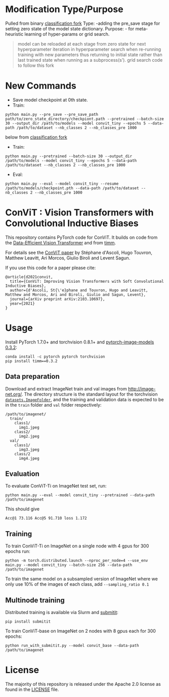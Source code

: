 
# Modification Type/Purpose

Pulled from binary [classification fork](https://github.com/mawady/convit.git)
Type: -adding the pre_save stage for setting zero state of the model state dictionary.
Purpose: - for meta-heuristic learning of hyper-params or grid search.
> model can be reloaded at each stage from zero state for next hyperparameter iteration in hyperparameter search when re-running training with new parameters thus returning to initial state rather than last trained state when running as a subprocess(s’).
> grid search code to follow this fork


# New Commands

- Save model checkpoint at 0th state.
- Train:  

```
python main.py --pre_save --pre_save_path path/to/zero_state_directory/checkpiont.path --pretrained --batch-size 30 --output_dir /path/to/models --model convit_tiny --epochs 5 --data-path /path/to/dataset --nb_classes 2 --nb_classes_pre 1000
```
 

below from [classification fork](https://github.com/mawady/convit.git)

- Train: 
```
python main.py --pretrained --batch-size 30 --output_dir /path/to/models --model convit_tiny --epochs 5 --data-path /path/to/dataset --nb_classes 2 --nb_classes_pre 1000
```

- Eval: 

``` 
python main.py --eval --model convit_tiny --resume /path/to/models/checkpoint.pth --data-path /path/to/dataset --nb_classes 2 --nb_classes_pre 1000
```

# ConViT : Vision Transformers with Convolutional Inductive Biases

This repository contains PyTorch code for ConViT. It builds on code from the [Data-Efficient Vision Transformer](https://github.com/facebookresearch/deit) and from [timm](https://github.com/rwightman/pytorch-image-models).

For details see the [ConViT paper](https://arxiv.org/abs/2103.10697) by Stéphane d'Ascoli, Hugo Touvron, Matthew Leavitt, Ari Morcos, Giulio Biroli and Levent Sagun.

If you use this code for a paper please cite:

```
@article{d2021convit,
  title={ConViT: Improving Vision Transformers with Soft Convolutional Inductive Biases},
  author={d'Ascoli, St{\'e}phane and Touvron, Hugo and Leavitt, Matthew and Morcos, Ari and Biroli, Giulio and Sagun, Levent},
  journal={arXiv preprint arXiv:2103.10697},
  year={2021}
}
```

# Usage

Install PyTorch 1.7.0+ and torchvision 0.8.1+ and [pytorch-image-models 0.3.2](https://github.com/rwightman/pytorch-image-models):

```
conda install -c pytorch pytorch torchvision
pip install timm==0.3.2
```

## Data preparation

Download and extract ImageNet train and val images from http://image-net.org/.
The directory structure is the standard layout for the torchvision [`datasets.ImageFolder`](https://pytorch.org/docs/stable/torchvision/datasets.html#imagefolder), and the training and validation data is expected to be in the `train` folder and `val` folder respectively:

```
/path/to/imagenet/
  train/
    class1/
      img1.jpeg
    class2/
      img2.jpeg
  val/
    class1/
      img3.jpeg
    class/2
      img4.jpeg
```

## Evaluation
To evaluate ConViT-Ti on ImageNet test set, run:
```
python main.py --eval --model convit_tiny --pretrained --data-path /path/to/imagenet
```

This should give
```
Acc@1 73.116 Acc@5 91.710 loss 1.172
```

## Training
To train ConViT-Ti on ImageNet on a single node with 4 gpus for 300 epochs run:

```
python -m torch.distributed.launch --nproc_per_node=4 --use_env main.py --model convit_tiny --batch-size 256 --data-path /path/to/imagenet
```

To train the same model on a subsampled version of ImageNet where we only use 10% of the images of each class, add ```--sampling_ratio 0.1```

## Multinode training
Distributed training is available via Slurm and [submitit](https://github.com/facebookincubator/submitit):

```
pip install submitit
```

To train ConViT-base on ImageNet on 2 nodes with 8 gpus each for 300 epochs:
```
python run_with_submitit.py --model convit_base --data-path /path/to/imagenet
```

# License
The majority of this repository is released under the Apache 2.0 license as found in the [LICENSE](LICENSE) file.

